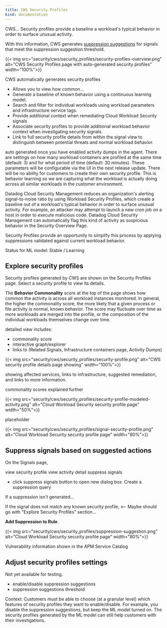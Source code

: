 ```yaml
---
title: CWS Security Profiles
kind: documentation
---
```


CWS... Security profiles provide a baseline a workload's typical behavior in order to surface unusual activity.

With this information, CWS generates [suppression suggestions](#suppress-signals-based-on-suggested-actions) for signals that meet the suppression suggestion threshold.

{{< img src="security/cws/security_profiles/security-profiles-overview.png" alt="CWS Security Profiles page with auto-generated security profiles" width="100%">}}

CWS automatically generates security profiles

- Allows you to view how common...
- Generate a baseline of known behavior using a continuous learning model.
- Search and filter for individual workloads using workload parameters and infrastructure service tags.
- Provide additional context when remediating Cloud Workload Security signals
- Associate security profiles to provide additional workload behavior context when investigating security signals.
- Link to full security profile details from within the signal view to distinguish between potential threats and normal workload behavior.

auto generated once you have enabled activity dumps in the agent. There are settings on how many workload containers are profiled at the same time (default: 3) and for what period of time (default: 30 minutes). These parameters will be configurable via the UI in the next release update. There will be no ability for customers to create their own security profile. This is behavior learning so we are capturing what the workload is actually doing across all similar workloads in the customer environment.

Datadog Cloud Security Management reduces an organization's alerting signal-to-noise ratio by using Workload Security Profiles, which create a baseline out of a workload's typical behavior in order to surface unusual activity. For example, an attacker may attempt to launch a new cron job on a host in order to execute malicious code. Datadog Cloud Security Management can automatically flag this kind of activity as suspicious behavior in the Security Overview Page.

Security Profiles provide an opportunity to simplify this process by applying suppressions validated against current workload behavior.

Status for ML model: Stable / Learning

## Explore security profiles

Security profiles generated by CWS are shown on the Security Profiles page. Select a security profile to view its details.

The **Behavior Commonality** score at the top of the page shows how common the activity is across all workload instances monitored. In general, the higher the commonality score, the more likely that a given process or file activity is normal, known behavior. The score may fluctuate over time as more workloads are merged into the profile, or the composition of the individual workloads themselves change over time.

detailed view includes:

- commonality score
- interactive graph/explorer
- links to (Related Signals, Infrastructure containers page, Activity Dumps)

{{< img src="security/cws/security_profiles/security-profile.png" alt="CWS security profile details page showing" width="100%">}}

showing affected services, links to infrastructure, suggested remediation, and links to more information.

commonality scores explained further

{{< img src="security/cws/security_profiles/security-profile-modeled-activity.png" alt="Cloud Workload Security security profile page" width="50%">}}

placeholder

{{< img src="security/cws/security_profiles/signal-security-profile.png" alt="Cloud Workload Security security profile page" width="80%">}}

## Suppress signals based on suggested actions

On the Signals page,

view security profile
view activity detail
suppress signals

- click suppress signals button to open new dialog box. Create a suppression query

If a suppression isn't generated...

If the signal does not match any known security profile, <-- Maybe should go with "Explore Security Profiles" section...

**Add Suppression to Rule**.

{{< img src="security/cws/security_profiles/suppression-suggestion.png" alt="Cloud Workload Security security profile page" width="80%">}}

Vulnerability information shown in the APM Service Catalog

## Adjust security profiles settings

Not yet available for testing.

- enable/disable suppression suggestions
- suppression suggestions threshold

Context: Customers must be able to choose (at a granular level) which features of security profiles they want to enable/disable. For example, you disable the suppression suggestions, but keep the ML model turned on. The security profiles generated by the ML model can still help customers with their investigations.